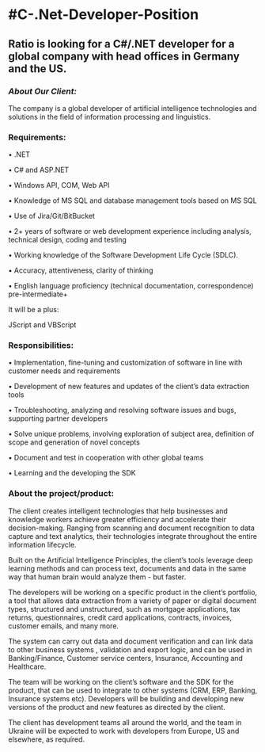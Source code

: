 # **#C-.Net-Developer-Position** #

## Ratio is looking for a C#/.NET developer for a global company with head offices in Germany and the US. ##

### *About Our Client:*

The company is a global developer of artificial intelligence technologies and solutions in the field of information processing and linguistics.

### **Requirements:**


• .NET

• C# and ASP.NET

• Windows API, COM, Web API

• Knowledge of MS SQL and database management tools based on MS SQL

• Use of Jira/Git/BitBucket

• 2+ years of software or web development experience including analysis, technical design, coding and testing

• Working knowledge of the Software Development Life Cycle (SDLC).

• Accuracy, attentiveness, clarity of thinking

• English language proficiency (technical documentation, correspondence) pre-intermediate+

It will be a plus:

JScript and VBScript

### **Responsibilities:**

• Implementation, fine-tuning and customization of software in line with customer needs and requirements

• Development of new features and updates of the client’s data extraction tools

• Troubleshooting, analyzing and resolving software issues and bugs, supporting partner developers

• Solve unique problems, involving exploration of subject area, definition of scope and generation of novel concepts

• Document and test in cooperation with other global teams

• Learning and the developing the SDK

### **About the project/product:**

The client creates intelligent technologies that help businesses and knowledge workers achieve greater efficiency and accelerate their decision-making. Ranging from scanning and document recognition to data capture and text analytics, their technologies integrate throughout the entire information lifecycle.

Built on the Artificial Intelligence Principles, the client’s tools leverage deep learning methods and can process text, documents and data in the same way that human brain would analyze them - but faster.

The developers will be working on a specific product in the client’s portfolio, a tool that allows  data extraction from a variety of paper or digital document types, structured and unstructured, such as mortgage applications, tax returns, questionnaires, credit card applications, contracts, invoices, customer emails, and many more. 

The system can carry out data and document verification and can link data to other  business systems , validation and export logic, and can be used in Banking/Finance, Customer service centers, Insurance, Accounting and Healthcare.


The team will be working on the client’s software and the SDK for the product, that can be used to integrate to other systems (CRM, ERP, Banking, Insurance systems etc). Developers will be building and developing new versions of the product and new features as directed by the client.

The client has development teams all around the world, and the team in Ukraine will be expected to work with developers from Europe, US and elsewhere, as required.
